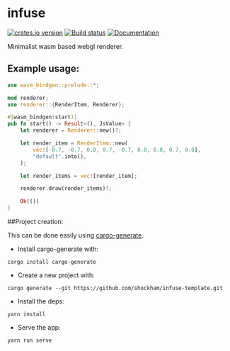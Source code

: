 # infuse
[![crates.io version](https://img.shields.io/crates/v/infuse.svg)](https://crates.io/crates/infuse)
[![Build status](https://travis-ci.org/shockham/infuse.svg?branch=master)](https://travis-ci.org/shockham/infuse)
[![Documentation](https://docs.rs/infuse/badge.svg)](https://docs.rs/infuse)

Minimalist wasm based webgl renderer.

## Example usage:
```rust
use wasm_bindgen::prelude::*;

mod renderer;
use renderer::{RenderItem, Renderer};

#[wasm_bindgen(start)]
pub fn start() -> Result<(), JsValue> {
    let renderer = Renderer::new()?;

    let render_item = RenderItem::new(
        vec![-0.7, -0.7, 0.0, 0.7, -0.7, 0.0, 0.0, 0.7, 0.0],
        "default".into(),
    );

    let render_items = vec![render_item];

    renderer.draw(render_items)?;

    Ok(())
}
```

##Project creation:

This can be done easily using [cargo-generate](https://github.com/ashleygwilliams/cargo-generate).
- Install cargo-generate with:
```
cargo install cargo-generate
```
- Create a new project with:
```
cargo generate --git https://github.com/shockham/infuse-template.git
```
- Install the deps:
```
yarn install
```
- Serve the app:
```
yarn run serve
```
